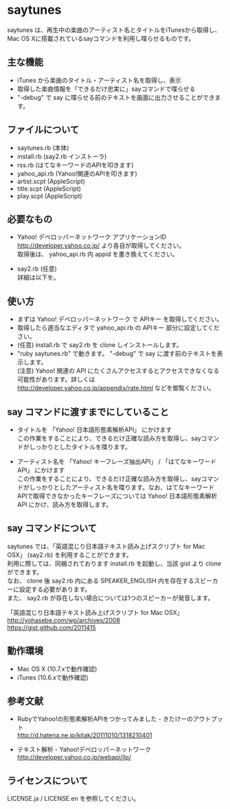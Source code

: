 saytunes
==================

saytunes は、再生中の楽曲のアーティスト名とタイトルをiTunesから取得し、Mac OS Xに搭載されているsayコマンドを利用し喋らせるものです。

主な機能
-------
+ iTunes から楽曲のタイトル・アーティスト名を取得し、表示  
+ 取得した楽曲情報を「できるだけ忠実に」sayコマンドで喋らせる
 + "-debug" で say に喋らせる前のテキストを画面に出力させることができます。  

ファイルについて
-------
+ saytunes.rb (本体)
+ install.rb (say2.rb インストーラ)
+ rss.rb (はてなキーワードのAPIを叩きます)
+ yahoo_api.rb (Yahoo!関連のAPIを叩きます)
+ artist.scpt (AppleScript)
+ title.scpt (AppleScript)
+ play.scpt (AppleScript)

必要なもの
--------------
+ Yahoo! デベロッパーネットワーク アプリケーションID  
http://developer.yahoo.co.jp/ より各自が取得してください。   
取得後は、 yahoo_api.rb 内 appid を書き換えてください。  

+ say2.rb (任意)  
詳細は以下を。  

使い方
--------------
+ まずは Yahoo! デベロッパーネットワーク で APIキー を取得してください。
+ 取得したら適当なエディタで yahoo_api.rb の APIキー 部分に設定してください。
+ (任意) install.rb で say2.rb を clone しインストールします。
+ "ruby saytunes.rb" で動きます。 "-debug" で say に渡す前のテキストを表示します。  
(注意) Yahoo! 関連の API にたくさんアクセスするとアクセスできなくなる可能性があります。詳しくは http://developer.yahoo.co.jp/appendix/rate.html などを御覧ください。

say コマンドに渡すまでにしていること
-------
+ タイトルを 「Yahoo! 日本語形態素解析API」 にかけます  
 この作業をすることにより、できるだけ正確な読み方を取得し、sayコマンドがしっかりとしたタイトルを喋ります。  

+ アーティスト名を 「Yahoo! キーフレーズ抽出API」 / 「はてなキーワード API」 にかけます  
 この作業をすることにより、できるだけ正確な読み方を取得し、sayコマンドがしっかりとしたアーティスト名を喋ります。なお、はてなキーワード APIで取得できなかったキーフレーズについては Yahoo! 日本語形態素解析API にかけ、読み方を取得します。

say コマンドについて
--------
saytunes では、「英語混じり日本語テキスト読み上げスクリプト for Mac OSX」 (say2.rb) を利用することができます。  
利用に際しては、同梱されております install.rb を起動し、当該 gist より clone ができます。  
なお、 clone 後 say2.rb 内にある SPEAKER_ENGLISH 内を存在するスピーカーに設定する必要があります。  
また、 say2.rb が存在しない場合については1つのスピーカーが発音します。  
  
「英語混じり日本語テキスト読み上げスクリプト for Mac OSX」  
http://yohasebe.com/wp/archives/2008  
https://gist.github.com/2011415  

動作環境
---------
+ Mac OS X (10.7.xで動作確認)  
+ iTunes (10.6.xで動作確認)  

参考文献
---------
+ RubyでYahoo!の形態素解析APIをつかってみました - きたけーのアウトプット  
 http://d.hatena.ne.jp/kitak/20111010/1318210401

+ テキスト解析 - Yahoo!デベロッパーネットワーク  
 http://developer.yahoo.co.jp/webapi/jlp/

ライセンスについて
---------
LICENSE.ja / LICENSE.en を参照してください。  
